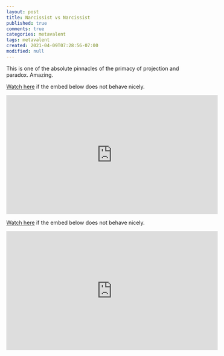 ```yaml
---
layout: post
title: Narcissist vs Narcissist
published: true
comments: true
categories: metavalent
tags: metavalent
created: 2021-04-09T07:28:56-07:00
modified: null
---
```


This is one of the absolute pinnacles of the primacy of projection and paradox. Amazing.

[Watch here](https://youtu.be/https://youtu.be/Fdm9DvDi-Lg) if the embed below does not behave nicely. 

<div class="embed-container"><iframe width="560" height="315" src="https://www.youtube.com/embed/https://youtu.be/Fdm9DvDi-Lg" title="YouTube video player" frameborder="0" allow="accelerometer; autoplay; clipboard-write; encrypted-media; gyroscope; picture-in-picture" allowfullscreen></iframe></div>

[Watch here](https://youtu.be/qNKwhR4Mvck) if the embed below does not behave nicely. 

<div class="embed-container"><iframe width="560" height="315" src="https://www.youtube.com/embed/https://youtu.be/qNKwhR4Mvck" title="YouTube video player" frameborder="0" allow="accelerometer; autoplay; clipboard-write; encrypted-media; gyroscope; picture-in-picture" allowfullscreen></iframe></div>